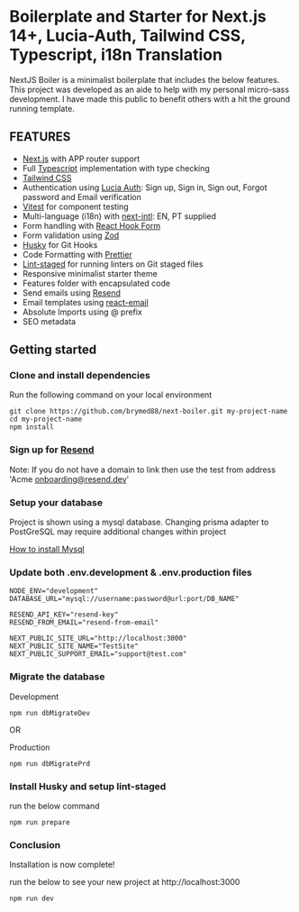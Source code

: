 # Boilerplate and Starter for Next.js 14+, Lucia-Auth, Tailwind CSS, Typescript, i18n Translation

NextJS Boiler is a minimalist boilerplate that includes the below features. This project was developed as an aide to help with my personal micro-sass development. I have made this public to benefit others with a hit the ground running template.

## FEATURES

-    [Next.js](https://nextjs.org/docs/app) with APP router support
-    Full [Typescript](https://www.typescriptlang.org/) implementation with type checking
-    [Tailwind CSS](https://tailwindcss.com/)
-    Authentication using [Lucia Auth](https://lucia-auth.com/): Sign up, Sign in, Sign out, Forgot password and Email verification
-    [Vitest](https://vitest.dev/) for component testing
-    Multi-language (i18n) with [next-intl](https://next-intl-docs.vercel.app/): EN, PT supplied
-    Form handling with [React Hook Form](https://react-hook-form.com/)
-    Form validation using [Zod](https://zod.dev/)
-    [Husky](https://typicode.github.io/husky/) for Git Hooks
-    Code Formatting with [Prettier](https://prettier.io/)
-    [Lint-staged](https://github.com/lint-staged/lint-staged) for running linters on Git staged files
-    Responsive minimalist starter theme
-    Features folder with encapsulated code
-    Send emails using [Resend](https://resend.com/docs/introduction)
-    Email templates using [react-email](https://react.email/docs/introduction)
-    Absolute Imports using @ prefix
-    SEO metadata

## Getting started

### Clone and install dependencies

Run the following command on your local environment

```
git clone https://github.com/brymed88/next-boiler.git my-project-name
cd my-project-name
npm install
```

### Sign up for [Resend](https://resend.com/signup)

Note: If you do not have a domain to link then use the test from address
'Acme <onboarding@resend.dev>'

### Setup your database

Project is shown using a mysql database. Changing prisma adapter to PostGreSQL may require additional changes within project

[How to install Mysql](https://dev.mysql.com/doc/mysql-getting-started/en/)

### Update both .env.development & .env.production files

```
NODE_ENV="development"
DATABASE_URL="mysql://username:password@url:port/DB_NAME"

RESEND_API_KEY="resend-key"
RESEND_FROM_EMAIL="resend-from-email"

NEXT_PUBLIC_SITE_URL="http://localhost:3000"
NEXT_PUBLIC_SITE_NAME="TestSite"
NEXT_PUBLIC_SUPPORT_EMAIL="support@test.com"
```
### Migrate the database

Development
```
npm run dbMigrateDev
```

OR

Production
```
npm run dbMigratePrd
```

### Install Husky and setup lint-staged

run the below command

```
npm run prepare
```

### Conclusion

Installation is now complete!

run the below to see your new project at http://localhost:3000

```
npm run dev
```
